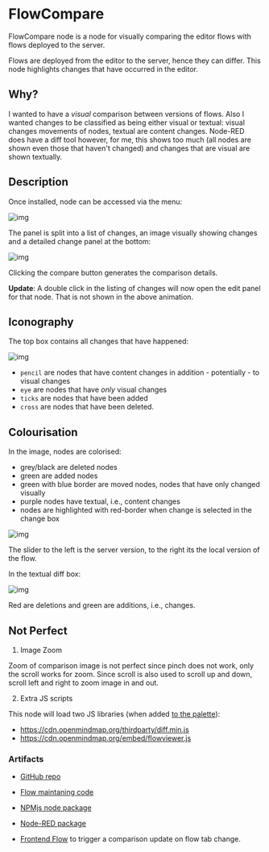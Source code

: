 # FlowCompare

FlowCompare node is a node for visually comparing the editor flows with flows deployed to the server.

Flows are deployed from the editor to the server, hence they can differ. This node highlights changes that have occurred in the editor.

## Why?

I wanted to have a *visual* comparison between versions of flows. Also I wanted changes to be classified as being either visual or textual: visual changes movements of nodes, textual are content changes. Node-RED does have a diff tool however, for me, this shows too much (all nodes are shown even those that haven't changed) and changes that are visual are shown textually. 

## Description

Once installed, node can be accessed via the menu:

![img](https://cdn.openmindmap.org/content/1697530336854_Screen_Shot_2023-10-17_at_10.12.07.png)

The panel is split into a list of changes, an image visually showing changes and a detailed change panel at the bottom:

![img](https://cdn.openmindmap.org/content/1696944958539_flowcompare.gif)

Clicking the compare button generates the comparison details.

**Update**: A double click in the listing of changes will now open the edit panel for that node. That is not shown in the above animation.

## Iconography

The top box contains all changes that have happened:

![img](https://cdn.openmindmap.org/content/1696947093993_Screen_Shot_2023-10-10_at_16.01.50.png)

- `pencil` are nodes that have content changes in addition - potentially - to visual changes
- `eye` are nodes that have *only* visual changes
- `ticks` are nodes that have been added
- `cross` are nodes that have been deleted.

## Colourisation

In the image, nodes are colorised:

- grey/black are deleted nodes
- green are added nodes
- green with blue border are moved nodes, nodes that have only changed visually
- purple nodes have textual, i.e., content changes
- nodes are highlighted with red-border when change is selected in the change box

![img](https://cdn.openmindmap.org/content/1696946893210_Screen_Shot_2023-10-10_at_16.02.13.png)

The slider to the left is the server version, to the right its the local version of the flow.

In the textual diff box:

![img](https://cdn.openmindmap.org/content/1696946912538_Screen_Shot_2023-10-10_at_16.02.04.png)

Red are deletions and green are additions, i.e., changes.

## Not Perfect

1) Image Zoom

Zoom of comparison image is not perfect since pinch does not work, only the scroll works for zoom. Since scroll is also used to scroll up and down, scroll left and right to zoom image in and out.

2) Extra JS scripts

This node will load two JS libraries (when added [to the palette](https://github.com/gorenje/node-red-contrib-flow-compare/blob/4981b85bf29cf5726609d39a0f6e21e8456d72f5/nodes/flowcompare.html#L478-L479)):

- https://cdn.openmindmap.org/thirdparty/diff.min.js
- https://cdn.openmindmap.org/embed/flowviewer.js

### Artifacts

- [GitHub repo](https://github.com/gorenje/node-red-contrib-flow-compare)
- [Flow maintaning code](https://flowhub.org/f/bd2901f55cfc55ef)
- [NPMjs node package](https://www.npmjs.com/package/@gregoriusrippenstein/node-red-contrib-flowcompare)
- [Node-RED package](https://flows.nodered.org/node/@gregoriusrippenstein/node-red-contrib-flowcompare)

- [Frontend Flow](https://flowhub.org/f/7750f7bbea836e0e) to trigger a comparison update on flow tab change.


